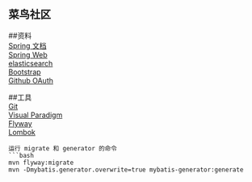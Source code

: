## 菜鸟社区

##资料 
<br>
[Spring 文档](https://spring.io/guides) <br>
[Spring Web](https://spring.io/guides/gs/serving-web-conteng/) <br>
[elasticsearch](https://elasticsearch.cn/explore) <br>
[Bootstrap](https://v3.bootcss.com/getting-started) <br>
[Github OAuth](https://developer.github.com/apps/building-oauth-apps/creating-an-oauth-app/)

##工具 
<br>
[Git](https://git-scm.com/download) <br>
[Visual Paradigm](https://www.visual-paradigm.com) <br>
[Flyway](https://flywaydb.org/getstarted/firststeps/maven) <br>
[Lombok](https://projectlombok.org/)


```
运行 migrate 和 generator 的命令
```bash
mvn flyway:migrate
mvn -Dmybatis.generator.overwrite=true mybatis-generator:generate
```